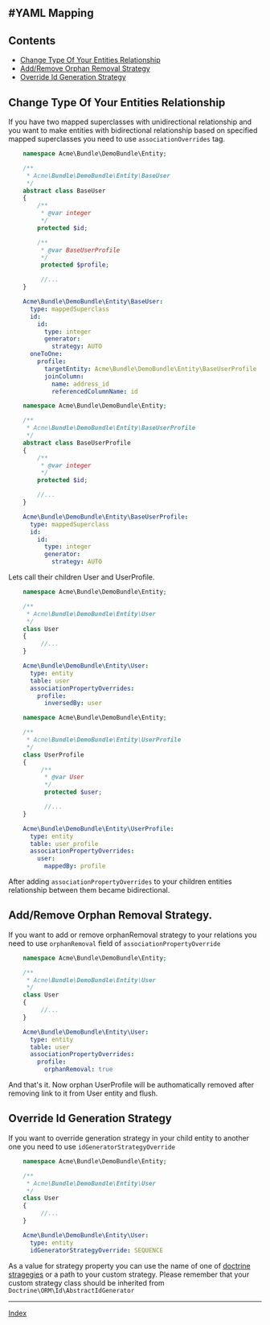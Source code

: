 #YAML Mapping
---

## Contents

* [Change Type Of Your Entities Relationship](#change-type-of-your-entities-relationship)
* [Add/Remove Orphan Removal Strategy](#addremove-orphan-removal-strategy)
* [Override Id Generation Strategy](#override-id-generation-strategy)

## <a id="relationship-type"></a>Change Type Of Your Entities Relationship

If you have two mapped superclasses with unidirectional relationship and you want to make entities with bidirectional relationship based on specified mapped superclasses you need to use `associationOverrides` tag.


```php
    namespace Acme\Bundle\DemoBundle\Entity;

    /**
     * Acme\Bundle\DemoBundle\Entity\BaseUser
     */
    abstract class BaseUser
    {
        /**
         * @var integer
         */
        protected $id;

        /**
         * @var BaseUserProfile
         */
         protected $profile;

         //...
    }
```

```yaml
    Acme\Bundle\DemoBundle\Entity\BaseUser:
      type: mappedSuperclass
      id:
        id:
          type: integer
          generator:
            strategy: AUTO
      oneToOne:
        profile:
          targetEntity: Acme\Bundle\DemoBundle\Entity\BaseUserProfile
          joinColumn:
            name: address_id
            referencedColumnName: id

```

```php
    namespace Acme\Bundle\DemoBundle\Entity;

    /**
     * Acme\Bundle\DemoBundle\Entity\BaseUserProfile
     */
    abstract class BaseUserProfile
    {
        /**
         * @var integer
         */
        protected $id;

        //...
    }
```

```yaml
    Acme\Bundle\DemoBundle\Entity\BaseUserProfile:
      type: mappedSuperclass
      id:
        id:
          type: integer
          generator:
            strategy: AUTO
```

Lets call their children User and UserProfile.

```php
    namespace Acme\Bundle\DemoBundle\Entity;

    /**
     * Acme\Bundle\DemoBundle\Entity\User
     */
    class User
    {
         //...
    }
```

```yaml
    Acme\Bundle\DemoBundle\Entity\User:
      type: entity
      table: user
      associationPropertyOverrides:
        profile:
          inversedBy: user
```

```php
    namespace Acme\Bundle\DemoBundle\Entity;

    /**
     * Acme\Bundle\DemoBundle\Entity\UserProfile
     */
    class UserProfile
    {
         /**
          * @var User
          */
          protected $user;

          //...
    }
```

```yaml
    Acme\Bundle\DemoBundle\Entity\UserProfile:
      type: entity
      table: user_profile
      associationPropertyOverrides:
        user:
          mappedBy: profile
```

After adding `associationPropertyOverrides` to your children entities relationship between them became bidirectional.

## <a id="orphan-removal-override"></a>Add/Remove Orphan Removal Strategy.

If you want to add or remove orphanRemoval strategy to your relations you need to use `orphanRemoval` field of `associationPropertyOverride`

```php
    namespace Acme\Bundle\DemoBundle\Entity;

    /**
     * Acme\Bundle\DemoBundle\Entity\User
     */
    class User
    {
         //...
    }
```

```yaml
    Acme\Bundle\DemoBundle\Entity\User:
      type: entity
      table: user
      associationPropertyOverrides:
        profile:
          orphanRemoval: true
```

And that's it. Now orphan UserProfile will be authomatically removed after removing link to it from User entity and flush.

## <a id="id-generation-override"></a>Override Id Generation Strategy

If you want to override generation strategy in your child entity to another one you need to use `idGeneratorStrategyOverride`

```php
    namespace Acme\Bundle\DemoBundle\Entity;

    /**
     * Acme\Bundle\DemoBundle\Entity\User
     */
    class User
    {
         //...
    }
```

```yaml
    Acme\Bundle\DemoBundle\Entity\User:
      type: entity
      idGeneratorStrategyOverride: SEQUENCE
```

As a value for strategy property you can use the name of one of [doctrine stragegies](http://doctrine-orm.readthedocs.org/en/latest/reference/basic-mapping.html#identifier-generation-strategies) or a path to your custom strategy.
Please remember that your custom strategy class should be inherited from `Doctrine\ORM\Id\AbstractIdGenerator`

---
[Index](index.md)
